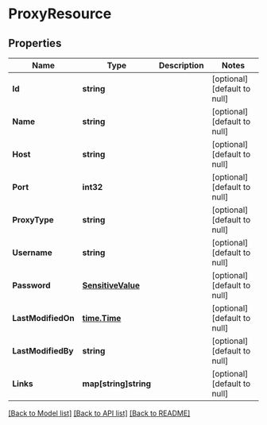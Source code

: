 # ProxyResource

## Properties
Name | Type | Description | Notes
------------ | ------------- | ------------- | -------------
**Id** | **string** |  | [optional] [default to null]
**Name** | **string** |  | [optional] [default to null]
**Host** | **string** |  | [optional] [default to null]
**Port** | **int32** |  | [optional] [default to null]
**ProxyType** | **string** |  | [optional] [default to null]
**Username** | **string** |  | [optional] [default to null]
**Password** | [**SensitiveValue**](SensitiveValue.md) |  | [optional] [default to null]
**LastModifiedOn** | [**time.Time**](time.Time.md) |  | [optional] [default to null]
**LastModifiedBy** | **string** |  | [optional] [default to null]
**Links** | **map[string]string** |  | [optional] [default to null]

[[Back to Model list]](../README.md#documentation-for-models) [[Back to API list]](../README.md#documentation-for-api-endpoints) [[Back to README]](../README.md)


